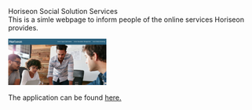 Horiseon Social Solution Services<br/>
This is a simle webpage to inform people of the online services Horiseon provides.

<img src="https://github.com/yeagermeister/week1-challenge/blob/main/Develop/assets/images/Screenshot.png" alt="picture of website" width="200"/>

The application can be found <a href="https://yeagermeister.github.io/week1-challenge/">here.</a>

